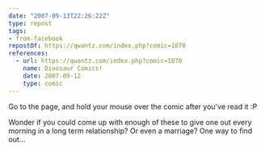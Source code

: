 ```yaml
---
date: "2007-09-13T22:26:22Z"
type: repost
tags:
- from-facebook
repostOf: https://qwantz.com/index.php?comic=1070
references:
  - url: https://qwantz.com/index.php?comic=1070
    name: Dinosaur Comics!
    date: 2007-09-12
    type: comic
---
```

Go to the page, and hold your mouse over the comic after you've read it :P

Wonder if you could come up with enough of these to give one out every morning in a long term relationship? Or even a marriage? One way to find out...
